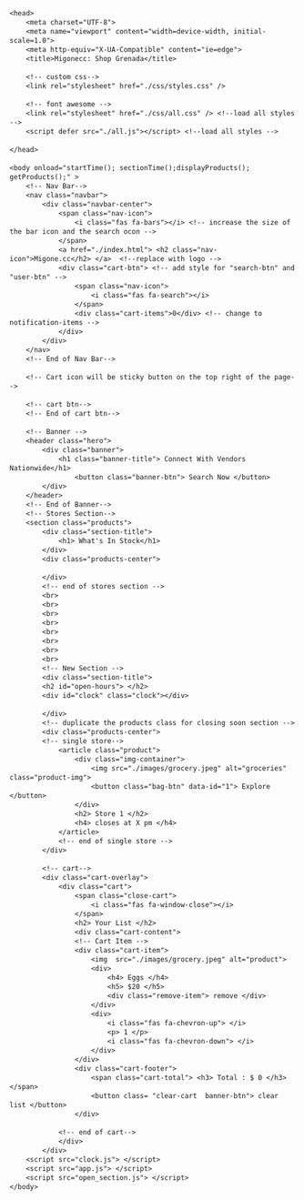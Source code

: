<!DOCTYPE html>
<html> 

	<head>
		<meta charset="UTF-8">
		<meta name="viewport" content="width=device-width, initial-scale=1.0">
		<meta http-equiv="X-UA-Compatible" content="ie=edge">
		<title>Migonecc: Shop Grenada</title>

		<!-- custom css-->  
		<link rel="stylesheet" href="./css/styles.css" />

		<!-- font awesome -->
		<link rel="stylesheet" href="./css/all.css" /> <!--load all styles -->
		<script defer src="./all.js"></script> <!--load all styles -->

	</head>

	<body onload="startTime(); sectionTime();displayProducts(); getProducts();" >
		<!-- Nav Bar-->
		<nav class="navbar">
			<div class="navbar-center">
				<span class="nav-icon">
					<i class="fas fa-bars"></i> <!-- increase the size of the bar icon and the search ocon -->
				</span>
				<a href="./index.html"> <h2 class="nav-icon">Migone.cc</h2> </a>  <!--replace with logo -->
				<div class="cart-btn"> <!-- add style for "search-btn" and "user-btn" -->
					<span class="nav-icon">
						<i class="fas fa-search"></i>
					</span>
					<div class="cart-items">0</div> <!-- change to notification-items -->
				</div>
			</div>
		</nav>
		<!-- End of Nav Bar-->

		<!-- Cart icon will be sticky button on the top right of the page-->

		<!-- cart btn-->
		<!-- End of cart btn-->

        <!-- Banner -->
        <header class="hero">
			<div class="banner">
				<h1 class="banner-title"> Connect With Vendors Nationwide</h1>
					<button class="banner-btn"> Search Now </button>
			</div>
		</header>
		<!-- End of Banner-->
		<!-- Stores Section-->
		<section class="products">
			<div class="section-title">
				<h1> What's In Stock</h1>
			</div>
			<div class="products-center">
		
			</div>		
			<!-- end of stores section -->
			<br>
			<br>
			<br>
			<br>
			<br>
			<br>
			<br>
			<br>
			<!-- New Section -->
			<div class="section-title">
			<h2 id="open-hours"> </h2>
			<div id="clock" class="clock"></div> 

			</div>
			<!-- duplicate the products class for closing soon section -->
			<div class="products-center">
			<!-- single store-->
				<article class="product">
					<div class="img-container">
						<img src="./images/grocery.jpeg" alt="groceries" class="product-img">
						<button class="bag-btn" data-id="1"> Explore </button>
					</div>
					<h2> Store 1 </h2>
					<h4> closes at X pm </h4>
				</article>
				<!-- end of single store -->
			</div>		
			
     		<!-- cart-->
			<div class="cart-overlay">
				<div class="cart">
					<span class="close-cart">
						<i class="fas fa-window-close"></i>
					</span>
					<h2> Your List </h2>
					<div class="cart-content">
					<!-- Cart Item --> 
					<div class="cart-item">						
						<img  src="./images/grocery.jpeg" alt="product">
						<div>							
							<h4> Eggs </h4>
							<h5> $20 </h5>						
							<div class="remove-item"> remove </div>
						</div>						
						<div>
							<i class="fas fa-chevron-up"> </i>
							<p> 1 </p>
							<i class="fas fa-chevron-down"> </i>			
						</div>
					</div>					
					<div class="cart-footer">
						<span class="cart-total"> <h3> Total : $ 0 </h3> </span>
						<button class= "clear-cart 	banner-btn"> clear list </button>		
					</div>
				
				<!-- end of cart-->
				</div>
			</div>	
        <script src="clock.js"> </script>	
	    <script src="app.js"> </script>
        <script src="open_section.js"> </script> 
	</body>

</html>
